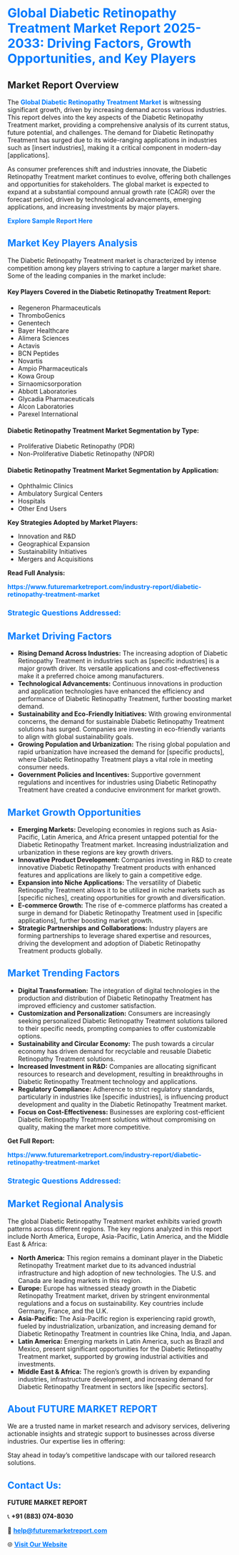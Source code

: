<h1 style="color: #007BFF;">Global Diabetic Retinopathy Treatment Market Report 2025-2033: Driving Factors, Growth Opportunities, and Key Players</h1>

<section id="overview">
<h2>Market Report Overview</h2>
<p>The <a href="https://www.futuremarketreport.com/industry-report/diabetic-retinopathy-treatment-market" style="color: #007BFF; text-decoration: none;"><strong>Global Diabetic Retinopathy Treatment Market</strong></a> is witnessing significant growth, driven by increasing demand across various industries. This report delves into the key aspects of the Diabetic Retinopathy Treatment market, providing a comprehensive analysis of its current status, future potential, and challenges. The demand for Diabetic Retinopathy Treatment has surged due to its wide-ranging applications in industries such as [insert industries], making it a critical component in modern-day [applications].</p>
<p>As consumer preferences shift and industries innovate, the Diabetic Retinopathy Treatment market continues to evolve, offering both challenges and opportunities for stakeholders. The global market is expected to expand at a substantial compound annual growth rate (CAGR) over the forecast period, driven by technological advancements, emerging applications, and increasing investments by major players.</p>
</section>

<section id="overview">
<p><a href="https://www.futuremarketreport.com/request-sample/reportId=108468" style="color: #007BFF; text-decoration: none;"><strong>Explore Sample Report Here</strong></a></p>
</section>

<section id="key-players">
<h2 style="color: #007BFF;">Market Key Players Analysis</h2>
<p>The Diabetic Retinopathy Treatment market is characterized by intense competition among key players striving to capture a larger market share. Some of the leading companies in the market include:</p>
<h4>Key Players Covered in the Diabetic Retinopathy Treatment Report:</h4>
<ul><li>Regeneron Pharmaceuticals</li><li>ThromboGenics</li><li>Genentech</li><li>Bayer Healthcare</li><li>Alimera Sciences</li><li>Actavis</li><li>BCN Peptides</li><li>Novartis</li><li>Ampio Pharmaceuticals</li><li>Kowa Group</li><li>Sirnaomicsorporation</li><li>Abbott Laboratories</li><li>Glycadia Pharmaceuticals</li><li>Alcon Laboratories</li><li>Parexel International</li></ul>
<h4>Diabetic Retinopathy Treatment Market Segmentation by Type:</h4>
<ul><li>Proliferative Diabetic Retinopathy (PDR)</li><li>Non-Proliferative Diabetic Retinopathy (NPDR)</li></ul>

<h4>Diabetic Retinopathy Treatment Market Segmentation by Application:</h4>
<ul><li>Ophthalmic Clinics</li><li>Ambulatory Surgical Centers</li><li>Hospitals</li><li>Other End Users</li></ul>
<p><strong>Key Strategies Adopted by Market Players:</strong></p>
<ul>
<li>Innovation and R&D</li>
<li>Geographical Expansion</li>
<li>Sustainability Initiatives</li>
<li>Mergers and Acquisitions</li>
</ul>
</section>

<section>
<p><strong>Read Full Analysis: </strong></p><a href="https://www.futuremarketreport.com/industry-report/diabetic-retinopathy-treatment-market" style="color: #007BFF; text-decoration: none;"><strong>https://www.futuremarketreport.com/industry-report/diabetic-retinopathy-treatment-market</strong></a>
<h3 style="color: #007BFF;">Strategic Questions Addressed:</h3>
</section>

<section id="driving-factors">
<h2 style="color: #007BFF;">Market Driving Factors</h2>
<ul>
<li><strong>Rising Demand Across Industries:</strong> The increasing adoption of Diabetic Retinopathy Treatment in industries such as [specific industries] is a major growth driver. Its versatile applications and cost-effectiveness make it a preferred choice among manufacturers.</li>
<li><strong>Technological Advancements:</strong> Continuous innovations in production and application technologies have enhanced the efficiency and performance of Diabetic Retinopathy Treatment, further boosting market demand.</li>
<li><strong>Sustainability and Eco-Friendly Initiatives:</strong> With growing environmental concerns, the demand for sustainable Diabetic Retinopathy Treatment solutions has surged. Companies are investing in eco-friendly variants to align with global sustainability goals.</li>
<li><strong>Growing Population and Urbanization:</strong> The rising global population and rapid urbanization have increased the demand for [specific products], where Diabetic Retinopathy Treatment plays a vital role in meeting consumer needs.</li>
<li><strong>Government Policies and Incentives:</strong> Supportive government regulations and incentives for industries using Diabetic Retinopathy Treatment have created a conducive environment for market growth.</li>
</ul>
</section>

<section id="growth-opportunities">
<h2 style="color: #007BFF;">Market Growth Opportunities</h2>
<ul>
<li><strong>Emerging Markets:</strong> Developing economies in regions such as Asia-Pacific, Latin America, and Africa present untapped potential for the Diabetic Retinopathy Treatment market. Increasing industrialization and urbanization in these regions are key growth drivers.</li>
<li><strong>Innovative Product Development:</strong> Companies investing in R&D to create innovative Diabetic Retinopathy Treatment products with enhanced features and applications are likely to gain a competitive edge.</li>
<li><strong>Expansion into Niche Applications:</strong> The versatility of Diabetic Retinopathy Treatment allows it to be utilized in niche markets such as [specific niches], creating opportunities for growth and diversification.</li>
<li><strong>E-commerce Growth:</strong> The rise of e-commerce platforms has created a surge in demand for Diabetic Retinopathy Treatment used in [specific applications], further boosting market growth.</li>
<li><strong>Strategic Partnerships and Collaborations:</strong> Industry players are forming partnerships to leverage shared expertise and resources, driving the development and adoption of Diabetic Retinopathy Treatment products globally.</li>
</ul>
</section>

<section id="trending-factors">
<h2 style="color: #007BFF;">Market Trending Factors</h2>
<ul>
<li><strong>Digital Transformation:</strong> The integration of digital technologies in the production and distribution of Diabetic Retinopathy Treatment has improved efficiency and customer satisfaction.</li>
<li><strong>Customization and Personalization:</strong> Consumers are increasingly seeking personalized Diabetic Retinopathy Treatment solutions tailored to their specific needs, prompting companies to offer customizable options.</li>
<li><strong>Sustainability and Circular Economy:</strong> The push towards a circular economy has driven demand for recyclable and reusable Diabetic Retinopathy Treatment solutions.</li>
<li><strong>Increased Investment in R&D:</strong> Companies are allocating significant resources to research and development, resulting in breakthroughs in Diabetic Retinopathy Treatment technology and applications.</li>
<li><strong>Regulatory Compliance:</strong> Adherence to strict regulatory standards, particularly in industries like [specific industries], is influencing product development and quality in the Diabetic Retinopathy Treatment market.</li>
<li><strong>Focus on Cost-Effectiveness:</strong> Businesses are exploring cost-efficient Diabetic Retinopathy Treatment solutions without compromising on quality, making the market more competitive.</li>
</ul>
</section>

<section>
<p><strong>Get Full Report: </strong></p><a href="https://www.futuremarketreport.com/industry-report/diabetic-retinopathy-treatment-market" style="color: #007BFF; text-decoration: none;"><strong>https://www.futuremarketreport.com/industry-report/diabetic-retinopathy-treatment-market</strong></a>
<h3 style="color: #007BFF;">Strategic Questions Addressed:</h3>
</section>


<section id="regional-analysis">
<h2 style="color: #007BFF;">Market Regional Analysis</h2>
<p>The global Diabetic Retinopathy Treatment market exhibits varied growth patterns across different regions. The key regions analyzed in this report include North America, Europe, Asia-Pacific, Latin America, and the Middle East & Africa:</p>
<ul>
<li><strong>North America:</strong> This region remains a dominant player in the Diabetic Retinopathy Treatment market due to its advanced industrial infrastructure and high adoption of new technologies. The U.S. and Canada are leading markets in this region.</li>
<li><strong>Europe:</strong> Europe has witnessed steady growth in the Diabetic Retinopathy Treatment market, driven by stringent environmental regulations and a focus on sustainability. Key countries include Germany, France, and the U.K.</li>
<li><strong>Asia-Pacific:</strong> The Asia-Pacific region is experiencing rapid growth, fueled by industrialization, urbanization, and increasing demand for Diabetic Retinopathy Treatment in countries like China, India, and Japan.</li>
<li><strong>Latin America:</strong> Emerging markets in Latin America, such as Brazil and Mexico, present significant opportunities for the Diabetic Retinopathy Treatment market, supported by growing industrial activities and investments.</li>
<li><strong>Middle East & Africa:</strong> The region’s growth is driven by expanding industries, infrastructure development, and increasing demand for Diabetic Retinopathy Treatment in sectors like [specific sectors].</li>
</ul>
</section>

<footer>
<h2 style="color: #007BFF;">About FUTURE MARKET REPORT</h2>
<p>We are a trusted name in market research and advisory services, delivering actionable insights and strategic support to businesses across diverse industries. Our expertise lies in offering:</p>

<p>Stay ahead in today’s competitive landscape with our tailored research solutions.</p>

<h2 style="color: #007BFF;">Contact Us:</h2>
<p><strong>FUTURE MARKET REPORT</strong></p>
<p>📞 <strong>+91 (883) 074-8030</strong></p>
<p>📧 <strong><a href="mailto:help@futuremarketreport.com" style="color: #007BFF;">help@futuremarketreport.com</a></strong></p>
<p>🌐 <strong><a href="https://www.futuremarketreport.com/" style="color: #007BFF;">Visit Our Website</a></strong></p>
</footer>